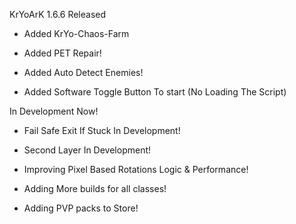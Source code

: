 KrYoArK 1.6.6 Released


+ Added KrYo-Chaos-Farm

+ Added PET Repair!

+ Added Auto Detect Enemies!

+ Added Software Toggle Button To start (No Loading The Script)

 In Development Now!

- Fail Safe Exit If Stuck In Development!

- Second Layer In Development!

- Improving Pixel Based Rotations Logic & Performance!

- Adding More builds for all classes!

- Adding PVP packs to Store!
